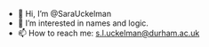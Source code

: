 - 👋 Hi, I’m @SaraUckelman
- 👀 I’m interested in names and logic.
- 📫 How to reach me: s.l.uckelman@durham.ac.uk

<!---
SaraUckelman/SaraUckelman is a ✨ special ✨ repository because its `README.md` (this file) appears on your GitHub profile.
You can click the Preview link to take a look at your changes.
--->

